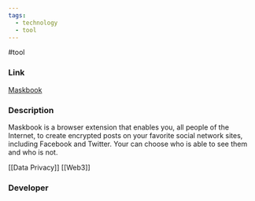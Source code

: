 ```yaml
---
tags:
  - technology
  - tool
---
```

#tool

### Link

[Maskbook](https://chromewebstore.google.com/detail/mask-network/jkoeaghipilijlahjplgbfiocjhldnap)

### Description

Maskbook is a browser extension that enables you, all people of the Internet, to create encrypted posts on your favorite social network sites, including Facebook and Twitter. Your can choose who is able to see them and who is not.

[[Data Privacy]]
[[Web3]]

### Developer

